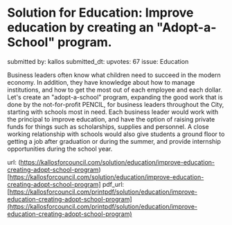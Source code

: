 # Solution for Education: Improve education by creating an "Adopt-a-School" program. #

submitted by: kallos
submitted_dt: 
upvotes: 67
issue: Education

Business leaders often know what children need to succeed in the modern economy. In addition, they have knowledge about how to manage institutions, and how to get the most out of each employee and each dollar. Let's create an "adopt-a-school" program, expanding the good work that is done by the not-for-profit PENCIL, for business leaders throughout the City, starting with schools most in need. Each business leader would work with the principal to improve education, and have the option of raising private funds for things such as scholarships, supplies and personnel. A close working relationship with schools would also give students a ground floor to getting a job after graduation or during the summer, and provide internship opportunities during the school year.

url: (https://kallosforcouncil.com/solution/education/improve-education-creating-adopt-school-program)[https://kallosforcouncil.com/solution/education/improve-education-creating-adopt-school-program]
pdf_url: [https://kallosforcouncil.com/printpdf/solution/education/improve-education-creating-adopt-school-program](https://kallosforcouncil.com/printpdf/solution/education/improve-education-creating-adopt-school-program)